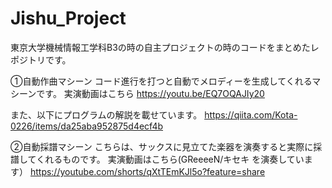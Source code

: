 # Jishu_Project
東京大学機械情報工学科B3の時の自主プロジェクトの時のコードをまとめたレポジトリです。

①自動作曲マシーン
コード進行を打つと自動でメロディーを生成してくれるマシーンです。
実演動画はこちら
https://youtu.be/EQ7OQAJIy20

また、以下にプログラムの解説を載せています。
https://qiita.com/Kota-0226/items/da25aba952875d4ecf4b

②自動採譜マシーン
こちらは、サックスに見立てた楽器を演奏すると実際に採譜してくれるものです。
実演動画はこちら(GReeeeN/キセキ を演奏しています）
https://youtube.com/shorts/qXtTEmKJl5o?feature=share


